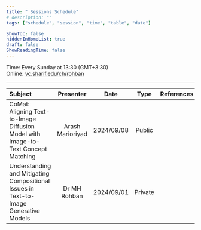 ```yaml
---
title: " Sessions Schedule"
# description: ""
tags: ["schedule", "session", "time", "table", "date"]

ShowToc: false
hiddenInHomeList: true
draft: false
ShowReadingTime: false
---
```


Time: Every Sunday at 13:30 (GMT+3:30) \
Online: [vc.sharif.edu/ch/rohban](https://vc.sharif.edu/ch/rohban)

---

| Subject                                                                                  | Presenter        | Date       | Type     | References |
| :--------------------------------------------------------------------------------------- | :--------------: | :--------: | :------: | :--------- |
| CoMat: Aligning Text-to-Image Diffusion Model with Image-to-Text Concept Matching        | Arash Marioriyad | 2024/09/08 | Public   |            |
| Understanding and Mitigating Compositional Issues in Text-to-Image Generative Models     | Dr MH Rohban     | 2024/09/01 | Private  |            |